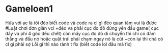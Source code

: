 # Gameloen1
Hứa với ae là tôi đéo biết code và code ra cl gì đéo quan tâm vui là được
#Luật chơi đơn giản vcl
+đéo va phải cục đo đỏ đứng yên đầu game( cục đấy va phỉ 4 góc đều chết) còn mấy cục đo đỏ di chuyển thì chỉ có đâm thẳng và đầu nó hoặc quặt trái phải chạm ngay nó là cút
+còn lại thì chả có cl gì phải sợ 
Lỗi gì thì nào rảnh t fix (biết code lol đâu mà fix)
